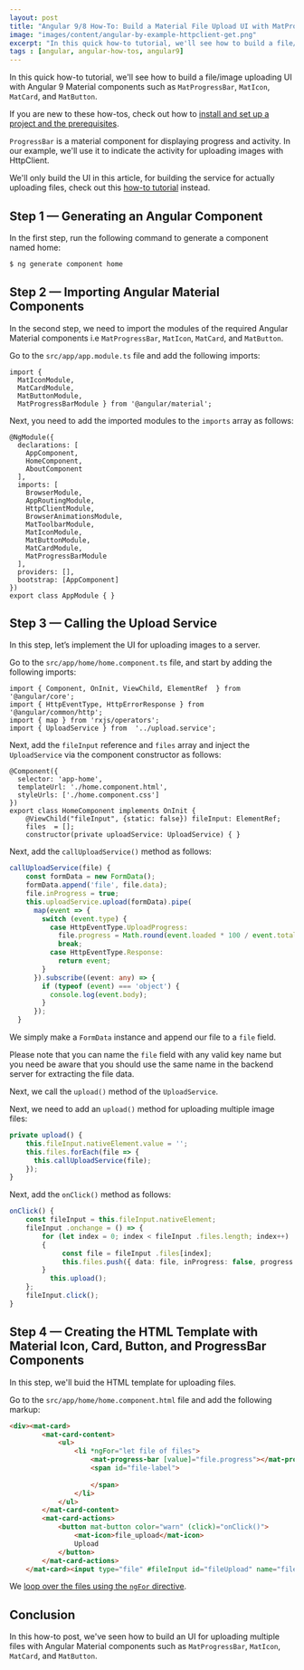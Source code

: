 ```yaml
---
layout: post
title: "Angular 9/8 How-To: Build a Material File Upload UI with MatProgressBar, MatButton , MatIcon and MatCard "
image: "images/content/angular-by-example-httpclient-get.png"
excerpt: "In this quick how-to tutorial, we'll see how to build a file/image uploading UI with Angular 9 Material components such as MatProgressBar, MatIcon, MatCard, and MatButton" 
tags : [angular, angular-how-tos, angular9] 
---
```



In this quick how-to tutorial, we'll see how to build a file/image uploading UI with Angular 9 Material components such as `MatProgressBar`, `MatIcon`, `MatCard`, and `MatButton`.

If you are new to these how-tos, check out how to [install and set up a project and the prerequisites](https://www.techiediaries.com/angular-cli-tutorial/).

`ProgressBar` is a material component for displaying progress and activity. In our example, we'll use it to indicate the activity for uploading images with HttpClient. 

We'll only build the UI in this article, for building the service for actually uploading files, check out this [how-to tutorial]() instead.
 
## Step 1 — Generating an Angular Component

In the first step, run the following command to generate a component named home:

```bash
$ ng generate component home
```


## Step 2 — Importing Angular Material Components

In the second step, we need to import the modules of the required Angular Material components i.e `MatProgressBar`, `MatIcon`, `MatCard`, and `MatButton`. 
 
Go to the  `src/app/app.module.ts`  file and add the following imports:

```
import {   
  MatIconModule,  
  MatCardModule,  
  MatButtonModule,  
  MatProgressBarModule } from '@angular/material';
```


Next, you need to add the imported modules to the  `imports`  array as follows:

```
@NgModule({  
  declarations: [  
    AppComponent,  
    HomeComponent,  
    AboutComponent  
  ],  
  imports: [  
    BrowserModule,  
    AppRoutingModule,  
    HttpClientModule,  
    BrowserAnimationsModule,  
    MatToolbarModule,  
    MatIconModule,  
    MatButtonModule,  
    MatCardModule,  
    MatProgressBarModule  
  ],  
  providers: [],  
  bootstrap: [AppComponent]  
})  
export class AppModule { }
```

## Step 3 — Calling the Upload Service 
 
In this step, let’s implement the UI for uploading images to a server.

Go to the  `src/app/home/home.component.ts`  file, and start by adding the following imports:

```
import { Component, OnInit, ViewChild, ElementRef  } from '@angular/core';
import { HttpEventType, HttpErrorResponse } from '@angular/common/http';
import { map } from 'rxjs/operators';  
import { UploadService } from  '../upload.service';
```

Next, add the  `fileInput`  reference and  `files`  array and inject  the `UploadService` via the component constructor  as follows:

```
@Component({  
  selector: 'app-home',  
  templateUrl: './home.component.html',  
  styleUrls: ['./home.component.css']  
})  
export class HomeComponent implements OnInit {
    @ViewChild("fileInput", {static: false}) fileInput: ElementRef;
    files  = [];  
    constructor(private uploadService: UploadService) { }

```

Next, add the  `callUploadService()`  method as follows:

```ts
callUploadService(file) {  
    const formData = new FormData();  
    formData.append('file', file.data);  
    file.inProgress = true;  
    this.uploadService.upload(formData).pipe(  
      map(event => {  
        switch (event.type) {  
          case HttpEventType.UploadProgress:  
            file.progress = Math.round(event.loaded * 100 / event.total);  
            break;  
          case HttpEventType.Response:  
            return event;  
        }  
      }).subscribe((event: any) => {  
        if (typeof (event) === 'object') {  
          console.log(event.body);  
        }  
      });  
  }

```

We simply make a `FormData` instance and append our file to a `file` field. 

Please note that you can name the `file` field with any valid key name but you need be aware that you should use the same name in the backend  server for extracting the file data.

Next, we call the  `upload()`  method of  the `UploadService`.

Next, we need to add an  `upload()`  method for uploading multiple image files:

```ts
private upload() {  
    this.fileInput.nativeElement.value = '';  
    this.files.forEach(file => {  
      this.callUploadService(file);  
    });  
}

```

Next, add the  `onClick()`  method as follows:

```ts
onClick() {  
    const fileInput = this.fileInput.nativeElement;
    fileInput .onchange = () => {  
	    for (let index = 0; index < fileInput .files.length; index++)  
	    {  
		     const file = fileInput .files[index];  
		     this.files.push({ data: file, inProgress: false, progress: 0});  
	    }  
	      this.upload();  
    };  
    fileInput.click();  
}

```

## Step 4  — Creating the HTML Template with Material Icon, Card, Button, and ProgressBar Components

 
In this step, we'll buid the HTML template for uploading files. 

Go to the  `src/app/home/home.component.html`  file and add the following markup:

```html
<div><mat-card>  
        <mat-card-content>  
            <ul>  
                <li *ngFor="let file of files">  
                    <mat-progress-bar [value]="file.progress"></mat-progress-bar>  
                    <span id="file-label">  
                          
                    </span>  
                </li>  
            </ul>  
        </mat-card-content>  
        <mat-card-actions>  
            <button mat-button color="warn" (click)="onClick()">  
                <mat-icon>file_upload</mat-icon>  
                Upload  
            </button>  
        </mat-card-actions>  
    </mat-card><input type="file" #fileInput id="fileUpload" name="fileUpload" multiple="multiple" accept="image/*" style="display:none;" /></div>
```

We [loop over the files using the `ngFor` directive](https://www.techiediaries.com/angular-ngfor/).

## Conclusion

In this how-to post, we've seen how to build an UI for uploading multiple files with Angular Material components such as `MatProgressBar`, `MatIcon`, `MatCard`, and `MatButton`.
